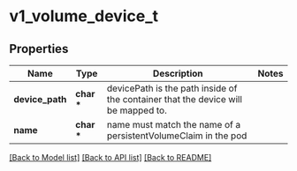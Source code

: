 # v1_volume_device_t

## Properties
Name | Type | Description | Notes
------------ | ------------- | ------------- | -------------
**device_path** | **char \*** | devicePath is the path inside of the container that the device will be mapped to. | 
**name** | **char \*** | name must match the name of a persistentVolumeClaim in the pod | 

[[Back to Model list]](../README.md#documentation-for-models) [[Back to API list]](../README.md#documentation-for-api-endpoints) [[Back to README]](../README.md)


